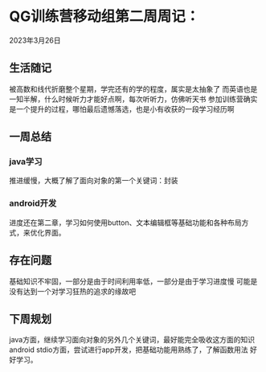 # QG训练营移动组第二周周记：
2023年3月26日

## 生活随记

被高数和线代折磨整个星期，学完还有的学的程度，属实是太抽象了
而英语也是一知半解，什么时候听力才能好点啊，每次听听力，仿佛听天书
参加训练营确实是一个提升的过程，哪怕最后遗憾落选，也是小有收获的一段学习经历啊
## 一周总结
### java学习
推进缓慢，大概了解了面向对象的第一个关键词：封装
### android开发
进度还在第二章，学习如何使用button、文本编辑框等基础功能和各种布局方式，来优化界面。
## 存在问题
基础知识不牢固，一部分是由于时间利用率低，一部分是由于学习进度慢
可能是没有达到一个对学习狂热的追求的缘故吧

## 下周规划
java方面，继续学习面向对象的另外几个关键词，最好能完全吸收这方面的知识
android stdio方面，尝试进行app开发，把基础功能用熟练了，了解函数用法
好好学习。

